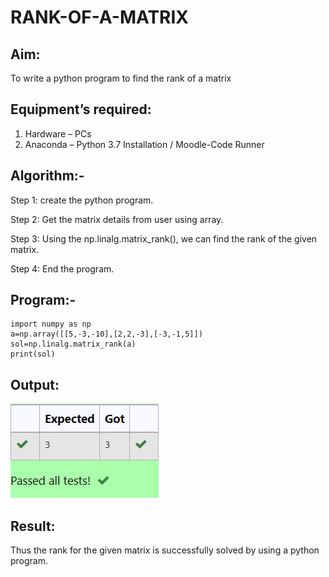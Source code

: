 # RANK-OF-A-MATRIX
## Aim:
To write a python program to find the rank of a matrix
## Equipment’s required:
1. 	Hardware – PCs
2. 	Anaconda – Python 3.7 Installation / Moodle-Code Runner
## Algorithm:-
Step 1:
create the python program.

Step 2:
Get the matrix details from user using array.

Step 3:
Using the np.linalg.matrix_rank(), we can find the rank of the given matrix.

Step 4:
End the program.
## Program:-
```
import numpy as np
a=np.array([[5,-3,-10],[2,2,-3],[-3,-1,5]])
sol=np.linalg.matrix_rank(a)
print(sol)
```
## Output:
![Matrixrank](/imge/rank.png)
## Result:
Thus the rank for the given matrix is successfully solved by  using a python program.

